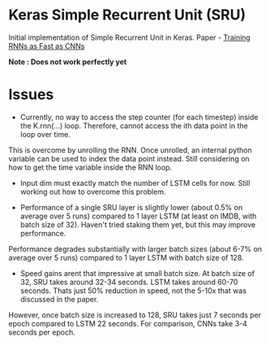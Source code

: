 # Keras Simple Recurrent Unit (SRU)
Initial implementation of Simple Recurrent Unit in Keras. Paper - [Training RNNs as Fast as CNNs](https://arxiv.org/abs/1709.02755)

**Note : Does not work perfectly yet**

# Issues

- Currently, no way to access the step counter (for each timestep) inside the K.rnn(...) loop. Therefore, cannot access the ith data point in the loop over time. 

This is overcome by unrolling the RNN. Once unrolled, an internal python variable can be used to index the data point instead. Still considering on how to get the time variable inside the RNN loop.

- Input dim must exactly match the number of LSTM cells for now. Still working out how to overcome this problem.

- Performance of a single SRU layer is slightly lower (about 0.5% on average over 5 runs) compared to 1 layer LSTM (at least on IMDB, with batch size of 32). Haven't tried staking them yet, but this may improve performance.

Performance degrades substantially with larger batch sizes (about 6-7% on average over 5 runs) compared to 1 layer LSTM with batch size of 128.

- Speed gains arent that impressive at small batch size. At batch size of 32, SRU takes around 32-34 seconds. LSTM takes around 60-70 seconds. Thats just 50% reduction in speed, not the 5-10x that was discussed in the paper. 

However, once batch size is increased to 128, SRU takes just 7 seconds per epoch compared to LSTM 22 seconds. For comparison, CNNs take 3-4 seconds per epoch.

